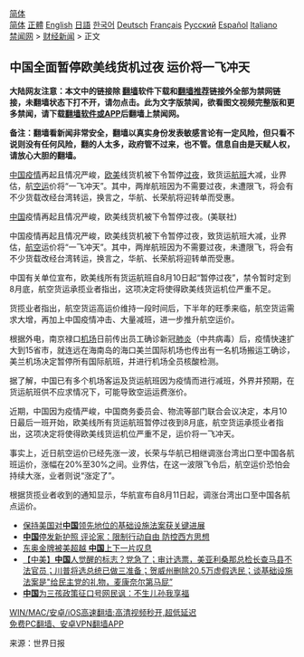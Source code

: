  <!-- 面包屑导航 --> <div class="breadcrumb"><!-- GTranslate: https://gtranslate.io/ -->  <div class="switcher notranslate">  <div class="selected">  <a href="#" onclick="return false;"> 简体</a>  </div>  <div class="option">  <a href="https://www.bannedbook.org" onclick="doGTranslate('zh-CN|zh-CN');jQuery('div.switcher div.selected a').html(jQuery(this).html());return false;" title="简体中文" class="nturl selected"> 简体</a>  <a href="https://www.bannedbook.org/zh-tw/" onclick="doGTranslate('zh-CN|zh-TW');jQuery('div.switcher div.selected a').html(jQuery(this).html());return false;" title="繁體中文" class="nturl"> 正體</a>  <a href="https://www.bannedbook.org/en/" onclick="doGTranslate('zh-CN|en');jQuery('div.switcher div.selected a').html(jQuery(this).html());return false;" title="English" class="nturl"> English</a>  <a href="https://www.bannedbook.org/ja/" onclick="doGTranslate('zh-CN|ja');jQuery('div.switcher div.selected a').html(jQuery(this).html());return false;" title="日本語" class="nturl"> 日語</a>  <a href="https://www.bannedbook.org/ko/" onclick="doGTranslate('zh-CN|ko');jQuery('div.switcher div.selected a').html(jQuery(this).html());return false;" title="한국어" class="nturl"> 한국어</a>  <a href="https://www.bannedbook.org/de/" onclick="doGTranslate('zh-CN|de');jQuery('div.switcher div.selected a').html(jQuery(this).html());return false;" title="Deutsch" class="nturl"> Deutsch</a>  <a href="https://www.bannedbook.org/fr/" onclick="doGTranslate('zh-CN|fr');jQuery('div.switcher div.selected a').html(jQuery(this).html());return false;" title="Français" class="nturl"> Français</a>  <a href="https://www.bannedbook.org/ru/" onclick="doGTranslate('zh-CN|ru');jQuery('div.switcher div.selected a').html(jQuery(this).html());return false;" title="Русский" class="nturl"> Русский</a>  <a href="https://www.bannedbook.org/es/" onclick="doGTranslate('zh-CN|es');jQuery('div.switcher div.selected a').html(jQuery(this).html());return false;" title="Español" class="nturl"> Español</a>  <a href="https://www.bannedbook.org/it/" onclick="doGTranslate('zh-CN|it');jQuery('div.switcher div.selected a').html(jQuery(this).html());return false;" title="Italiano" class="nturl"> Italiano</a>  </div>  </div>      <div class='breadcrumb-sub'><!-- Breadcrumb NavXT 6.3.0 --> <a href="https://www.bannedbook.org/" class="home">禁闻网</a> &gt; <a href="https://www.bannedbook.org/bnews/finance/" class="category">财经新闻</a> &gt; 正文</div></div><h2>中国全面暂停欧美线货机过夜 运价将一飞冲天</h2> <p class="notice"><b>大陆网友注意：本文中的链接除 <a href="https://github.com/bannedbook/fanqiang" >翻墙</a>软件下载和<a href="https://github.com/killgcd/justmysocks/blob/master/README.md">翻墙推荐</a>链接外全部为禁网链接，未翻墙状态下打不开，请勿点击。此为文字版禁闻，欲看图文视频完整版和更多禁闻，请下载<a href="https://github.com/bannedbook/fanqiang">翻墙软件或APP</a>后翻墙上禁闻网。</p><p>备注：翻墙看新闻非常安全，翻墙以真实身份发表敏感言论有一定风险，但只看不说则没有任何风险，翻的人太多，政府管不过来，也不管。信息自由是天赋人权，请放心大胆的翻墙。</b></p>  <div class="entry"> <p id="summary"><span class='wp_keywordlink_affiliate'><a href="https://www.bannedbook.org/" title="中国" target="_blank">中国</a></span><a href="https://www.bannedbook.org/bnews/tag/%E7%96%AB%E6%83%85/" class="st_tag internal_tag" rel="tag" title="标签 疫情 下的日志">疫情</a>再起且情况严峻，<a href="https://www.bannedbook.org/bnews/tag/%e6%ac%a7%e7%be%8e/" class="st_tag internal_tag" rel="tag" title="标签 欧美 下的日志">欧美</a>线货机被下令暂停<a href="https://www.bannedbook.org/bnews/tag/%E8%BF%87%E5%A4%9C/" class="st_tag internal_tag" rel="tag" title="标签 过夜 下的日志">过夜</a>，致货运<a href="https://www.bannedbook.org/bnews/tag/%e8%88%aa%e7%8f%ad/" class="st_tag internal_tag" rel="tag" title="标签 航班 下的日志">航班</a>大减，业界估，航<a href="https://www.bannedbook.org/bnews/tag/%E7%A9%BA%E8%BF%90/" class="st_tag internal_tag" rel="tag" title="标签 空运 下的日志">空运</a>价将“一飞冲天”。其中，两岸航班因为不需要过夜，未遭限飞，将会有不少货载改经台湾转运，换言之，华航、长荣航将迎转单而受惠。</p> <p id="conimg"><a href="https://www.bannedbook.org/bnews/tag/%E4%B8%AD%E5%9B%BD/" class="st_tag internal_tag" rel="tag" title="标签 中国 下的日志">中国</a>疫情再起且情况严峻，欧美线货机被下令暂停过夜。(美联社)</p> <p>中国疫情再起且情况严峻，欧美线货机被下令暂停过夜，致货运航班大减，业界估，<a href="https://www.bannedbook.org/bnews/tag/%E8%88%AA%E7%A9%BA/" class="st_tag internal_tag" rel="tag" title="标签 航空 下的日志">航空</a>运价将“一飞冲天”。其中，两岸航班因为不需要过夜，未遭限飞，将会有不少货载改经台湾转运，换言之，华航、长荣航将迎转单而受惠。</p>  <p>中国有关单位宣布，欧美线所有货运航班自8月10日起“暂停过夜”，禁令暂时定到8月底，航空货运承揽业者指出，这项决定将使得欧美线货运机位严重不足。</p> <p>货揽业者指出，航空货运高运价维持一段时间后，下半年的旺季来临，航空货运需求大增，再加上中国疫情冲击、大量减班，进一步推升航空运价。</p> <p>根据外电，南京禄口<a href="https://www.bannedbook.org/bnews/tag/%e6%9c%ba%e5%9c%ba/" class="st_tag internal_tag" rel="tag" title="标签 机场 下的日志">机场</a>日前传出员工确诊新冠<a href="https://www.bannedbook.org/bnews/tag/%e8%82%ba%e7%82%8e/" class="st_tag internal_tag" rel="tag" title="标签 肺炎 下的日志">肺炎</a>（中共病毒）后，疫情快速扩大到15省市，就连远在海南岛的海口美兰国际机场也传出有一名机场搬运工确诊，美兰机场决定暂停所有国际航班，并进行机场全员核酸检测。</p>  <p>据了解，中国已有多个机场客运及货运航班因为疫情而进行减班，外界并预期，在货运航班供不应求情况下，可能导致空运运费涨价。</p> <p>近期，中国因为疫情严峻，中国商务委员会、物流等部门联合会议决定，本月10日最后一班开始，欧美线所有货运航班暂停过夜到8月底，航空货运承揽业者指出，这项决定将使得欧美线货运机位严重不足，运价将一飞冲天。</p> <p>事实上，近日航空运价已经先涨一波，长荣与华航已相继调涨台湾出口至中国各航班运价，涨幅在20%至30%之间。业界估，在这一波限飞令后，航空运价恐怕会持续大涨，业者则说“涨定了”。</p>  <p>根据货揽业者收到的通知显示，华航宣布自8月11日起，调涨台湾出口至中国各航点运价。</p> <ul class='op-related-articles' title='相关阅读'> <li><a href='https://www.bannedbook.org/bnews/worldnews/usa/20210809/1602720.html' target='_blank'>保持美国对<b>中国</b>领先地位的基础设施法案获关键进展</a></li> <li><a href='https://www.bannedbook.org/bnews/cbnews/20210809/1602717.html' target='_blank'><b>中国</b>停发新护照 评论家：限制行动自由 防控西方思想</a></li> <li><a href='https://www.bannedbook.org/bnews/headline/20210808/1602701.html' target='_blank'>东奥金牌被美超越 <b>中国</b>上下一片叹息</a></li> <li><a href='https://www.bannedbook.org/bnews/bannedvideo/20210808/1602695.html' target='_blank'>【中美】<b>中国</b>人觉醒的标志？党急了；审计选票，美亚利桑那总检长查马县不法官员；川普将选总统已做三准备；贺威州删除20.5万虚假选民；谈基础设施法案是"给民主党的礼物，麦康奈尔第马屁”</a></li> <li><a href='https://www.bannedbook.org/bnews/baitai/20210808/1602682.html' target='_blank'><b>中国</b>为三孩政策征口号网民讽：不生儿孙我享福</a></li> </ul> <p class="texttj"> <a href="https://github.com/bannedbook/fanqiang/wiki/V2ray%E6%9C%BA%E5%9C%BA" target="_blank">WIN/MAC/安卓/iOS高速翻墙:高清视频秒开,超低延迟</a><br/> <a href="https://github.com/bannedbook/fanqiang/wiki/%E7%A6%81%E9%97%BB%E7%BD%91%E5%AE%89%E5%8D%93%E7%BF%BB%E5%A2%99%E6%96%B0%E9%97%BBAPP" target="_blank">免费PC翻墙、安卓VPN翻墙APP</a></p><p> 来源：世界日报 </p> <a name='sharetosocial'></a>  <div style="margin-bottom:5px;padding-bottom:5px;clear:both"> <div id="archive-pix-1" class="banner-ads"> <!-- AuctionX Display platform tag START --> <div id="26318x728x90x621x_ADSLOT2" clicktrack="%%CLICK_URL_ESC%%"></div> <!-- AuctionX Display platform tag END --> </div> <div id="archive-pix-2" class="banner-ads"> <!-- AuctionX Display platform tag START --> <div id="26315x300x250x621x_ADSLOT2" clicktrack="%%CLICK_URL_ESC%%"></div> <!-- AuctionX Display platform tag END --> </div> </div>  <div id="archive-pix-1" class="banner-ads"> <!-- AuctionX Display platform tag START --> <div id="26318x728x90x621x_ADSLOT3" clicktrack="%%CLICK_URL_ESC%%"></div> <!-- AuctionX Display platform tag END --> </div> </div><!--END ENTRY--> 